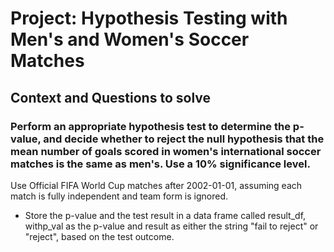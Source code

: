 # Project: Hypothesis Testing with Men's and Women's Soccer Matches
## Context and Questions to solve

### Perform an appropriate hypothesis test to determine the p-value, and decide whether to reject the null hypothesis that the mean number of goals scored in women's international soccer matches is the same as men's. Use a 10% significance level.

Use Official FIFA World Cup matches after 2002-01-01, assuming each match is fully independent and team form is ignored.

- Store the p-value and the test result in a data frame called result_df, withp_val as the p-value and result as either the string "fail to reject" or "reject", based on the test outcome.

